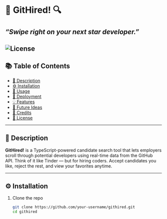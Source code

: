 # 🚀 GitHired! 🔍  
_“Swipe right on your next star developer.”_
---

![License](https://img.shields.io/badge/License-MIT-yellow.svg)
---

## 📚 Table of Contents  
- [📝 Description](#-description)  
- [⚙️ Installation](#️-installation)  
- [🚀 Usage](#-usage)  
- [💾 Deployment](#-deployment)  
- [💡 Features](#-features)  
- [🧠 Future Ideas](#-future-ideas)  
- [🙌 Credits](#-credits)  
- [📄 License](#-license)

---

## 📝 Description  
**GitHired!** is a TypeScript-powered candidate search tool that lets employers scroll through potential developers using real-time data from the GitHub API. Think of it like Tinder — but for hiring coders. Accept candidates you like, reject the rest, and view your favorites anytime.

---

## ⚙️ Installation  

1. Clone the repo  
   ```bash
   git clone https://github.com/your-username/githired.git
   cd githired
